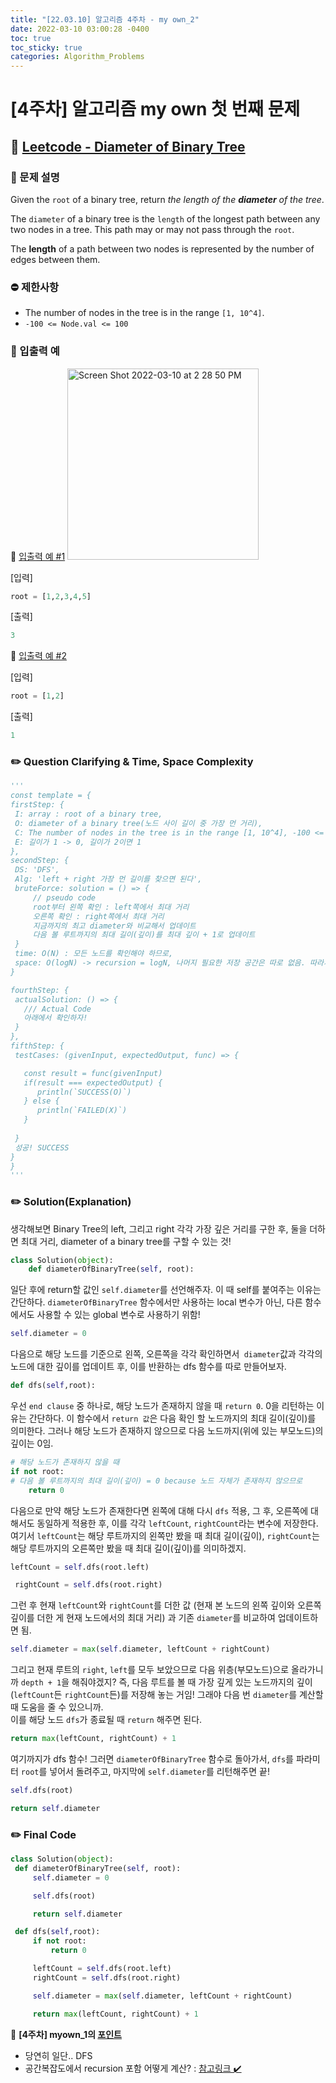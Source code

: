 ```yaml
---
title: "[22.03.10] 알고리즘 4주차 - my own_2"
date: 2022-03-10 03:00:28 -0400
toc: true
toc_sticky: true
categories: Algorithm_Problems
---
```


# [4주차] 알고리즘 my own 첫 번째 문제

## 💬 [Leetcode - Diameter of Binary Tree](https://leetcode.com/problems/diameter-of-binary-tree/) 

### 📄 문제 설명  

Given the `root` of a binary tree, return *the length of the <strong>diameter</strong> of the tree*.

The `diameter` of a binary tree is the `length` of the longest path between any two nodes in a tree. This path may or may not pass through the `root`.

The **length** of a path between two nodes is represented by the number of edges between them.

### ⛔️ 제한사항
- The number of nodes in the tree is in the range `[1, 10^4]`.
- `-100 <= Node.val <= 100`

### 💭 입출력 예

<div class="notice--primary" markdown="1">
🌝 <u>입출력 예 #1</u>     

<img width="306" alt="Screen Shot 2022-03-10 at 2 28 50 PM" src="https://user-images.githubusercontent.com/63195670/157595761-251706d0-298a-4ccb-8e0a-bb45aeeb00b9.png">      

[입력]   

   ```python
root = [1,2,3,4,5]
   ```             
      
    
[출력]    

   ```python    
3       
   ```
</div>   


<div class="notice--primary" markdown="1">
🌝 <u>입출력 예 #2</u>     

[입력]   

   ```python
root = [1,2]
   ```             
      
    
[출력]    

   ```python    
1     
   ```
   
</div>    

### ✏️ Question Clarifying & Time, Space Complexity 


   ```python
'''
const template = {
  firstStep: {
    I: array : root of a binary tree, 
    O: diameter of a binary tree(노드 사이 길이 중 가장 먼 거리), 
    C: The number of nodes in the tree is in the range [1, 10^4], -100 <= Node.val <= 100,
    E: 길이가 1 -> 0, 길이가 2이면 1
  },
  secondStep: {
    DS: 'DFS',
    Alg: 'left + right 가장 먼 길이를 찾으면 된다',
    bruteForce: solution = () => {
        // pseudo code
        root부터 왼쪽 확인 : left쪽에서 최대 거리
        오른쪽 확인 : right쪽에서 최대 거리
        지금까지의 최고 diameter와 비교해서 업데이트
        다음 볼 루트까지의 최대 길이(깊이)를 최대 깊이 + 1로 업데이트
    }
    time: O(N) : 모든 노드를 확인해야 하므로,
    space: O(logN) -> recursion = logN, 나머지 필요한 저장 공간은 따로 없음. 따라서 O(logN)
  }

  fourthStep: {
    actualSolution: () => {
      /// Actual Code
      아래에서 확인하자!
    }
  },
  fifthStep: {
    testCases: (givenInput, expectedOutput, func) => {

      const result = func(givenInput)
      if(result === expectedOutput) {
         println(`SUCCESS(O)`)
      } else {
         println(`FAILED(X)`)
      }
      
    }
    성공! SUCCESS
  }
}
'''
   ```

### ✏️ Solution(Explanation) 

생각해보면 Binary Tree의 left, 그리고 right 각각 가장 깊은 거리를 구한 후, 둘을 더하면 최대 거리, diameter of a binary tree를 구할 수 있는 것!    

```python
class Solution(object):
    def diameterOfBinaryTree(self, root):
```   
일단 후에 return할 값인 `self.diameter`를 선언해주자. 이 때 self를 붙여주는 이유는 간단하다. `diameterOfBinaryTree` 함수에서만 사용하는 local 변수가 아닌, 다른 함수에서도 사용할 수 있는 global 변수로 사용하기 위함!      

```python
self.diameter = 0
```
다음으로 해당 노드를 기준으로 왼쪽, 오른쪽을 각각 확인하면서` diameter`값과 각각의 노드에 대한 깊이를 업데이트 후, 이를 반환하는 dfs 함수를 따로 만들어보자.  

```python
def dfs(self,root):
```
우선 `end clause` 중 하나로, 해당 노드가 존재하지 않을 때 `return 0`. 0을 리턴하는 이유는 간단하다. 이 함수에서 `return 값`은 다음 확인 할 노드까지의 최대 길이(깊이)를 의미한다. 그러나 해당 노드가 존재하지 않으므로 다음 노드까지(위에 있는 부모노드)의 깊이는 0임.      

```python
# 해당 노드가 존재하지 않을 때 
if not root:
# 다음 볼 루트까지의 최대 길이(깊이) = 0 because 노드 자체가 존재하지 않으므로 
	return 0 
```

다음으로 만약 해당 노드가 존재한다면 왼쪽에 대해 다시 `dfs` 적용, 그 후, 오른쪽에 대해서도 동일하게 적용한 후, 이를 각각 `leftCount`, `rightCount`라는 변수에 저장한다.      
여기서 `leftCount`는 해당 루트까지의 왼쪽만 봤을 때 최대 길이(깊이), `rightCount`는 해당 루트까지의 오른쪽만 봤을 때 최대 길이(깊이)를 의미하겠지.      

```python
leftCount = self.dfs(root.left)

 rightCount = self.dfs(root.right)
 ```

그런 후 현재 `leftCount`와 `rightCount`를 더한 값 (현재 본 노드의 왼쪽 깊이와 오른쪽 깊이를 더한 게 현재 노드에서의 최대 거리) 과 기존 `diameter`를 비교하여 업데이트하면 됨.     

```python
self.diameter = max(self.diameter, leftCount + rightCount)
```

그리고 현재 루트의 `right`, `left`를 모두 보았으므로 다음 위층(부모노드)으로 올라가니까 `depth + 1`을 해줘야겠지? 즉, 다음 루트를 볼 때 가장 깊게 있는 노드까지의 깊이(`leftCount`든 `rightCount`든)를 저장해 놓는 거임! 그래야 다음 번 `diameter`를 계산할 때 도움을 줄 수 있으니까.      
이를 해당 노드 `dfs`가 종료될 때 `return` 해주면 된다.      

```python
return max(leftCount, rightCount) + 1
```
여기까지가 dfs 함수! 그러면 `diameterOfBinaryTree` 함수로 돌아가서, `dfs`를 파라미터 `root`를 넣어서 돌려주고, 마지막에 `self.diameter`를 리턴해주면 끝!

```python
self.dfs(root)

return self.diameter
```

     
### ✏️ Final Code 

   ```python
class Solution(object):
    def diameterOfBinaryTree(self, root):
        self.diameter = 0

        self.dfs(root)

        return self.diameter

    def dfs(self,root):
        if not root:
            return 0 

        leftCount = self.dfs(root.left)
        rightCount = self.dfs(root.right)

        self.diameter = max(self.diameter, leftCount + rightCount)

        return max(leftCount, rightCount) + 1
   ```
   
   	    
<div class="notice--primary" markdown="1">
🌟 <strong>[4주차] myown_1의 <u>포인트</u></strong>    

- 당연히 일단.. DFS    
- 공간복잡도에서 recursion 포함 어떻게 계산? : <a href="https://servertrix.com/880" title="시간 복잡도, 공간 복잡도">참고링크 ✔️</a>       
     
</div>
